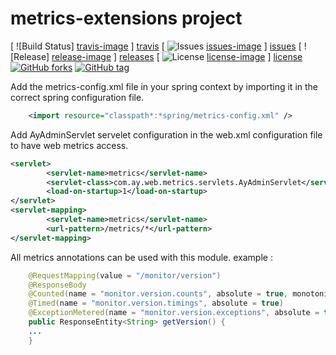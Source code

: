# metrics-extensions project

[ ![Build Status] [travis-image] ] [travis]
[ ![Issues] [issues-image] ] [issues]
[ ![Release] [release-image] ] [releases]
[ ![License] [license-image] ] [license]
[![GitHub forks](https://img.shields.io/github/forks/badges/shields.svg)]()
[![GitHub tag](https://img.shields.io/github/tag/strongloop/express.svg?style=plastic)]()


 Add the metrics-config.xml file in your spring context by importing it in the correct spring configuration file.
 
```xml
	<import resource="classpath*:*spring/metrics-config.xml" />
```

Add AyAdminServlet servelet configuration in the web.xml configuration file to have web metrics access.

```xml
<servlet>
		<servlet-name>metrics</servlet-name>
		<servlet-class>com.ay.web.metrics.servlets.AyAdminServlet</servlet-class>
		<load-on-startup>1</load-on-startup>
</servlet>
<servlet-mapping>
        <servlet-name>metrics</servlet-name>
        <url-pattern>/metrics/*</url-pattern>
</servlet-mapping>
```

All metrics annotations can be used with this module. example :

```java
	@RequestMapping(value = "/monitor/version")
	@ResponseBody
	@Counted(name = "monitor.version.counts", absolute = true, monotonic = true)
	@Timed(name = "monitor.version.timings", absolute = true)
	@ExceptionMetered(name = "monitor.version.exceptions", absolute = true, cause = Exception.class)
	public ResponseEntity<String> getVersion() {
	...
	}
```



[travis-image]: https://travis-ci.org/YoussefArfaoui/metrics-extensions.svg?branch=master
[travis]: https://travis-ci.org/YoussefArfaoui/metrics-extensions

[release-image]: https://img.shields.io/github/release/qubyte/rubidium.svg?style=plastic
[releases]: https://github.com/YoussefArfaoui/metrics-extensions/releases

[license-image]: http://img.shields.io/badge/license-Apache--2-blue.svg?style=plastic
[license]: http://www.apache.org/licenses/LICENSE-2.0
[forks-image]: https://img.shields.io/github/forks/badges/shields.svg
[issues-image]: https://img.shields.io/github/issues/badges/shields.svg
[issues]:https://github.com/YoussefArfaoui/metrics-extensions/issues
[maven-image]: https://img.shields.io/maven-central/v/org.apache.maven/apache-maven.svg
[tag-image]: https://img.shields.io/github/tag/strongloop/express.svg
[maven-image]: https://img.shields.io/maven-central/v/org.apache.maven/apache-maven.svg
[maven-image]: https://img.shields.io/maven-central/v/org.apache.maven/apache-maven.svg




